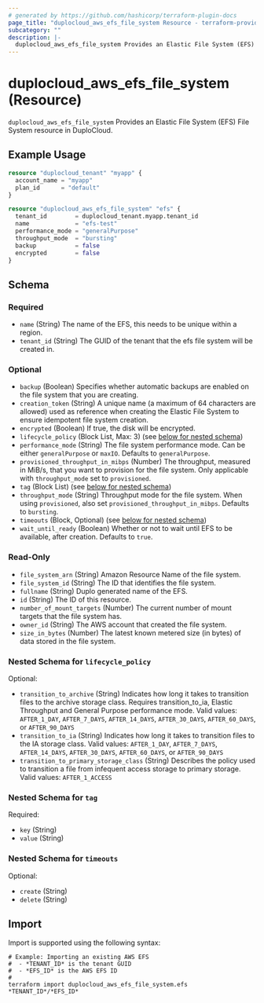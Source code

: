 ```yaml
---
# generated by https://github.com/hashicorp/terraform-plugin-docs
page_title: "duplocloud_aws_efs_file_system Resource - terraform-provider-duplocloud"
subcategory: ""
description: |-
  duplocloud_aws_efs_file_system Provides an Elastic File System (EFS) File System resource in DuploCloud.
---
```


# duplocloud_aws_efs_file_system (Resource)

`duplocloud_aws_efs_file_system` Provides an Elastic File System (EFS) File System resource in DuploCloud.

## Example Usage

```terraform
resource "duplocloud_tenant" "myapp" {
  account_name = "myapp"
  plan_id      = "default"
}

resource "duplocloud_aws_efs_file_system" "efs" {
  tenant_id        = duplocloud_tenant.myapp.tenant_id
  name             = "efs-test"
  performance_mode = "generalPurpose"
  throughput_mode  = "bursting"
  backup           = false
  encrypted        = false
}
```

<!-- schema generated by tfplugindocs -->
## Schema

### Required

- `name` (String) The name of the EFS, this needs to be unique within a region.
- `tenant_id` (String) The GUID of the tenant that the efs file system will be created in.

### Optional

- `backup` (Boolean) Specifies whether automatic backups are enabled on the file system that you are creating.
- `creation_token` (String) A unique name (a maximum of 64 characters are allowed) used as reference when creating the Elastic File System to ensure idempotent file system creation.
- `encrypted` (Boolean) If true, the disk will be encrypted.
- `lifecycle_policy` (Block List, Max: 3) (see [below for nested schema](#nestedblock--lifecycle_policy))
- `performance_mode` (String) The file system performance mode. Can be either `generalPurpose` or `maxIO`. Defaults to `generalPurpose`.
- `provisioned_throughput_in_mibps` (Number) The throughput, measured in MiB/s, that you want to provision for the file system. Only applicable with `throughput_mode` set to `provisioned`.
- `tag` (Block List) (see [below for nested schema](#nestedblock--tag))
- `throughput_mode` (String) Throughput mode for the file system. When using `provisioned`, also set `provisioned_throughput_in_mibps`. Defaults to `bursting`.
- `timeouts` (Block, Optional) (see [below for nested schema](#nestedblock--timeouts))
- `wait_until_ready` (Boolean) Whether or not to wait until EFS to be available, after creation. Defaults to `true`.

### Read-Only

- `file_system_arn` (String) Amazon Resource Name of the file system.
- `file_system_id` (String) The ID that identifies the file system.
- `fullname` (String) Duplo generated name of the EFS.
- `id` (String) The ID of this resource.
- `number_of_mount_targets` (Number) The current number of mount targets that the file system has.
- `owner_id` (String) The AWS account that created the file system.
- `size_in_bytes` (Number) The latest known metered size (in bytes) of data stored in the file system.

<a id="nestedblock--lifecycle_policy"></a>
### Nested Schema for `lifecycle_policy`

Optional:

- `transition_to_archive` (String) Indicates how long it takes to transition files to the archive storage class. Requires transition_to_ia, Elastic Throughput and General Purpose performance mode. Valid values: `AFTER_1_DAY`, `AFTER_7_DAYS`, `AFTER_14_DAYS`, `AFTER_30_DAYS`, `AFTER_60_DAYS`, or `AFTER_90_DAYS`
- `transition_to_ia` (String) Indicates how long it takes to transition files to the IA storage class. Valid values: `AFTER_1_DAY`, `AFTER_7_DAYS`, `AFTER_14_DAYS`, `AFTER_30_DAYS`, `AFTER_60_DAYS`, or `AFTER_90_DAYS`
- `transition_to_primary_storage_class` (String) Describes the policy used to transition a file from infequent access storage to primary storage. Valid values: `AFTER_1_ACCESS`


<a id="nestedblock--tag"></a>
### Nested Schema for `tag`

Required:

- `key` (String)
- `value` (String)


<a id="nestedblock--timeouts"></a>
### Nested Schema for `timeouts`

Optional:

- `create` (String)
- `delete` (String)

## Import

Import is supported using the following syntax:

```shell
# Example: Importing an existing AWS EFS
#  - *TENANT_ID* is the tenant GUID
#  - *EFS_ID* is the AWS EFS ID
#
terraform import duplocloud_aws_efs_file_system.efs *TENANT_ID*/*EFS_ID*
```
